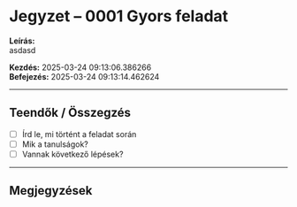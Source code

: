 # Jegyzet – 0001 Gyors feladat

**Leírás:**  
asdasd

**Kezdés:** 2025-03-24 09:13:06.386266  
**Befejezés:** 2025-03-24 09:13:14.462624

---

## Teendők / Összegzés

- [ ] Írd le, mi történt a feladat során
- [ ] Mik a tanulságok?
- [ ] Vannak következő lépések?

---

## Megjegyzések

<!-- Ide jöhet bármilyen további jegyzet -->
